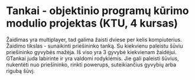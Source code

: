 # Tankai - objektinio programų kūrimo modulio projektas (KTU, 4 kursas)

Žaidimas yra multiplayer, tad galima žaisti dviese per kelis kompiuterius. Žaidimo tikslas - sunaikinti priešininko tanką. Su kiekvienu paleistu šūviu priešininko gyvybės mažėja. Iš viso yra 3 gyvybė kiekvienam žaidėjui.
GTankai juda labirinte ir yra valdomi rodyklėmis. Jie gali paleisti šūvius, nukentėti nuo priešininko, rinkti powerups, suteikiančius gyvybių arba rigubą šūvį. 

